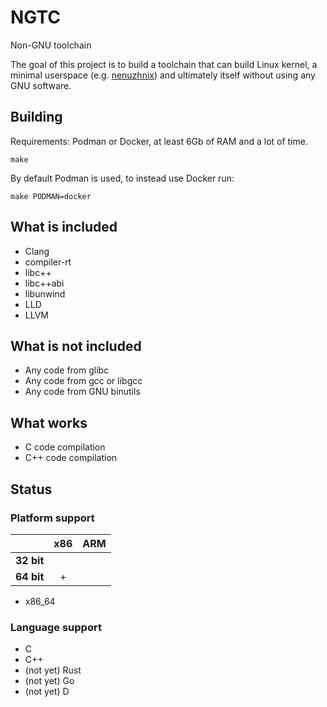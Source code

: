 # NGTC

Non-GNU toolchain

The goal of this project is to build a toolchain that can build Linux kernel, a minimal userspace (e.g. [nenuzhnix](https://github.com/tpimh/nenuzhnix)) and ultimately itself without using any GNU software. 

## Building

Requirements: Podman or Docker, at least 6Gb of RAM and a lot of time.

    make

By default Podman is used, to instead use Docker run:

    make PODMAN=docker

## What is included

- Clang
- compiler-rt
- libc++
- libc++abi
- libunwind
- LLD
- LLVM

## What is not included

- Any code from glibc
- Any code from gcc or libgcc
- Any code from GNU binutils

## What works

- C code compilation
- C++ code compilation

## Status

### Platform support

|  | x86  | ARM |
| --- | :---: | :---: |
| **32 bit**  |  |  |
| **64 bit**  | + |  |

- x86_64

### Language support

- C
- C++
- (not yet) Rust
- (not yet) Go
- (not yet) D
